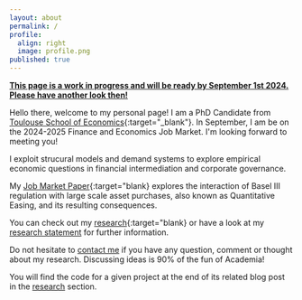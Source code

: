 ```yaml
---
layout: about
permalink: /
profile:
  align: right
  image: profile.png
published: true
---
```


**<u>This page is a work in progress and will be ready by September 1st 2024. Please have another look then!</u>**

Hello there, welcome to my personal page! I am a PhD Candidate from [Toulouse School of Economics](https://www.tse-fr.eu){:target="_blank"}. In September, I am be on the 2024-2025 Finance and Economics Job Market. I'm looking forward to meeting you! 

I exploit strucural models and demand systems to explore empirical economic questions in financial intermediation and corporate governance.  

My [Job Market Paper]({{site.baseurl}}/projects/5-researchstatement/){:target="blank} explores the interaction of Basel III regulation with large scale asset purchases, also known as Quantitative Easing, and its resulting consequences. 

You can check out my [research]({{site.baseurl}}/blog/){:target="blank} or have a look at my [research statement]({{site.baseurl}}/projects/5-ResearchStatement/) for further information. 

Do not hesitate to [contact me](mailto:basile.dubois@tse-fr.eu) if you have any question, comment or thought about my research. Discussing ideas is 90% of the fun of Academia!

You will find the code for a given project at the end of its related blog post in the [research]({{site.baseurl}}/blog/) section. 